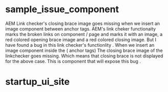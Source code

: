 # sample_issue_component
AEM Link checker's closing brace image goes missing when we insert an image component between anchor tags.
AEM's link cheker functionaity marks the broken links on component / page and marks it with an image, a red colored opening brace image and a red colored closing image.
But I have found a bug in this link checker's functionlity .
When we insert an image component inside the <a> </a> ( anchor tags) The closing brace image of the linkchecker goes missing. Which means that closing brace is not displayed for the above case.
This is component that will expose this bug .
# startup_ui_site
